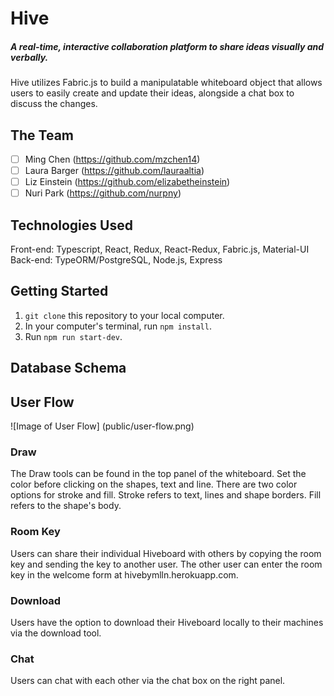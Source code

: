 # Hive
##### A real-time, interactive collaboration platform to share ideas visually and verbally.
Hive utilizes Fabric.js to build a manipulatable whiteboard object that allows users to easily create and update their ideas, alongside a chat box to discuss the changes.
## The Team
-[ ] Ming Chen (https://github.com/mzchen14)
-[ ] Laura Barger (https://github.com/lauraaltia)
-[ ] Liz Einstein (https://github.com/elizabetheinstein)
-[ ] Nuri Park (https://github.com/nurpny)
## Technologies Used
Front-end: Typescript, React, Redux, React-Redux, Fabric.js, Material-UI
Back-end: TypeORM/PostgreSQL, Node.js, Express
## Getting Started
1.  `git clone` this repository to your local computer.
2.  In your computer's terminal, run `npm install`.
3.  Run `npm run start-dev`.
## Database Schema
## User Flow
![Image of User Flow]
(public/user-flow.png)
### Draw
The Draw tools can be found in the top panel of the whiteboard. Set the color before clicking on the shapes, text and line. There are two color options for stroke and fill. Stroke refers to text, lines and shape borders. Fill refers to the shape's body.
### Room Key
Users can share their individual Hiveboard with others by copying the room key and sending the key to another user. The other user can enter the room key in the welcome form at hivebymlln.herokuapp.com.
### Download
Users have the option to download their Hiveboard locally to their machines via the download tool.
### Chat
Users can chat with each other via the chat box on the right panel.

